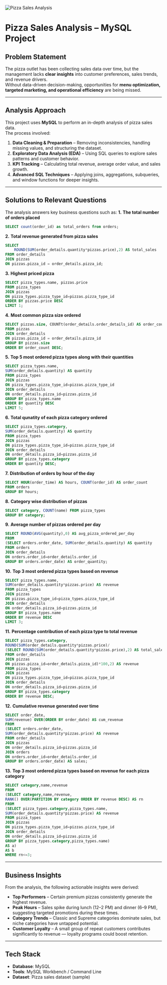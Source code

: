![Pizza Sales Analysis](images/pizza_sales_analysis.png)

# Pizza Sales Analysis – MySQL Project

## Problem Statement
The pizza outlet has been collecting sales data over time, but the management lacks **clear insights** into customer preferences, sales trends, and revenue drivers.  
Without data-driven decision-making, opportunities for **menu optimization, targeted marketing, and operational efficiency** are being missed.

---

## Analysis Approach
This project uses **MySQL** to perform an in-depth analysis of pizza sales data.  
The process involved:
1. **Data Cleaning & Preparation** – Removing inconsistencies, handling missing values, and structuring the dataset.
2. **Exploratory Data Analysis (EDA)** – Using SQL queries to explore sales patterns and customer behavior.
3. **KPI Tracking** – Calculating total revenue, average order value, and sales growth.
4. **Advanced SQL Techniques** – Applying joins, aggregations, subqueries, and window functions for deeper insights.

---

## Solutions to Relevant Questions
The analysis answers key business questions such as:
**1.** **The total number of orders placed**
```sql
SELECT count(order_id) as total_orders from orders;
```
**2.** **Total revenue generated from pizza sales**
```sql
SELECT 
	ROUND(SUM(order_details.quantity*pizzas.price),2) AS total_sales
FROM order_details 
JOIN pizzas
ON pizzas.pizza_id = order_details.pizza_id;
```
**3.** **Highest priced pizza**
```sql
SELECT pizza_types.name, pizzas.price
FROM pizza_types 
JOIN pizzas
ON pizza_types.pizza_type_id=pizzas.pizza_type_id
ORDER BY pizzas.price DESC
LIMIT 1;
```
**4.** **Most common pizza size ordered**
```sql
SELECT pizzas.size, COUNTt(order_details.order_details_id) AS order_count
FROM pizzas 
JOIN order_details
ON pizzas.pizza_id = order_details.pizza_id
GROUP BY pizzas.size
ORDER BY order_count DESC;
```
**5.** **Top 5 most ordered pizza types along with their quantities**
```sql
SELECT pizza_types.name,
SUM(order_details.quantity) AS quantity
FROM pizza_types 
JOIN pizzas
ON pizza_types.pizza_type_id=pizzas.pizza_type_id
JOIN order_details
ON order_details.pizza_id=pizzas.pizza_id
GROUP BY pizza_types.name
ORDER BY quantity DESC
LIMIT 5;
```
**6.** **Total qunatity of each pizza category ordered**
```sql
SELECT pizza_types.category,
SUM(order_details.quantity) AS quantity
FROM pizza_types 
JOIN pizzas
ON pizza_types.pizza_type_id=pizzas.pizza_type_id
JOIN order_details
ON order_details.pizza_id=pizzas.pizza_id
GROUP BY pizza_types.category 
ORDER BY quantity DESC;
```
**7.** **Distribution of orders by hour of the day**
```sql
SELECT HOUR(order_time) AS hours, COUNT(order_id) AS order_count
FROM orders
GROUP BY hours;
```
**8.** **Category wise distribution of pizzas**
```sql
SELECT category, COUNT(name) FROM pizza_types
GROUP BY category;
```
**9.** **Average number of pizzas ordered per day**
```sql
SELECT ROUND(AVG(quantity),0) AS avg_pizza_ordered_per_day 
FROM
(SELECT orders.order_date, SUM(order_details.quantity) AS quantity
FROM orders 
JOIN order_details
ON orders.order_id=order_details.order_id
GROUP BY orders.order_date) AS order_quantity;
```
**10.** **Top 3 most ordered pizza types based on revenue**
```sql
SELECT pizza_types.name,
SUM(order_details.quantity*pizzas.price) AS revenue
FROM pizza_types 
JOIN pizzas
ON pizzas.pizza_type_id=pizza_types.pizza_type_id
JOIN order_details
ON order_details.pizza_id=pizzas.pizza_id
GROUP BY pizza_types.name
ORDER BY revenue DESC
LIMIT 3;
```
**11.** **Percentage contribution of each pizza type to total revenue**
```sql
SELECT pizza_types.category,
ROUND(SUM(order_details.quantity*pizzas.price)/
(SELECT ROUND(SUM(order_details.quantity*pizzas.price),2) AS total_sales
FROM order_details
JOIN pizzas 
ON pizzas.pizza_id=order_details.pizza_id)*100,2) AS revenue
FROM pizza_types 
JOIN pizzas
ON pizza_types.pizza_type_id=pizzas.pizza_type_id
JOIN order_details
ON order_details.pizza_id=pizzas.pizza_id
GROUP BY pizza_types.category 
ORDER BY revenue DESC;
```
**12.** **Cumulative revenue generated over time**
```sql
SELECT order_date,
SUM(revenue) OVER(ORDER BY order_date) AS cum_revenue
FROM
(SELECT orders.order_date,
SUM(order_details.quantity*pizzas.price) AS revenue
FROM order_details 
JOIN pizzas
ON order_details.pizza_id=pizzas.pizza_id
JOIN orders
ON orders.order_id=order_details.order_id
GROUP BY orders.order_date) AS sales; 
```
**13.** **Top 3 most ordered pizza types based on revenue for each pizza category**
```sql
SELECT category,name,revenue 
FROM
(SELECT category,name,revenue,
RANK() OVER(PARTITION BY category ORDER BY revenue DESC) AS rn
FROM
(SELECT pizza_types.category,pizza_types.name,
SUM(order_details.quantity*pizzas.price) AS revenue
FROM pizza_types 
JOIN pizzas
ON pizza_types.pizza_type_id=pizzas.pizza_type_id
JOIN order_details
ON order_details.pizza_id=pizzas.pizza_id
GROUP BY pizza_types.category,pizza_types.name) 
AS a) 
AS b
WHERE rn<=3;
```

---

## Business Insights
From the analysis, the following actionable insights were derived:
- **Top Performers** – Certain premium pizzas consistently generate the highest revenue.
- **Peak Hours** – Sales spike during lunch (12–2 PM) and dinner (6–9 PM), suggesting targeted promotions during these times.
- **Category Trends** – Classic and Supreme categories dominate sales, but niche categories have untapped potential.
- **Customer Loyalty** – A small group of repeat customers contributes significantly to revenue — loyalty programs could boost retention.

---

## Tech Stack
- **Database**: MySQL  
- **Tools**: MySQL Workbench / Command Line  
- **Dataset**: Pizza sales dataset (sample)  




